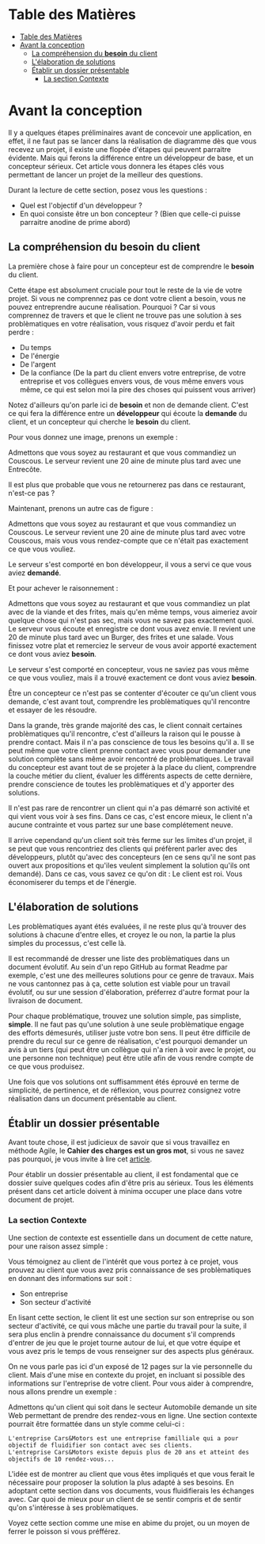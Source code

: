 # Table des Matières

- [Table des Matières](#table-des-matières)
- [Avant la conception](#avant-la-conception)
  - [La compréhension du **besoin** du client](#la-compréhension-du-besoin-du-client)
  - [L'élaboration de solutions](#lélaboration-de-solutions)
  - [Établir un dossier présentable](#établir-un-dossier-présentable)
    - [La section Contexte](#la-section-contexte)

# Avant la conception

Il y a quelques étapes préliminaires avant de concevoir une application, en effet, il ne faut pas se lancer dans la réalisation de diagramme dès que vous recevez un projet, il existe une flopée d'étapes qui peuvent parraitre évidente. Mais qui ferons la différence entre un développeur de base, et un concepteur sérieux. Cet article vous donnera les étapes clés vous permettant de lancer un projet de la meilleur des questions.

Durant la lecture de cette section, posez vous les questions :

- Quel est l'objectif d'un développeur ?
- En quoi consiste être un bon concepteur ? (Bien que celle-ci puisse parraitre anodine de prime abord)

## La compréhension du **besoin** du client

La première chose à faire pour un concepteur est de comprendre le **besoin** du client.

Cette étape est absolument cruciale pour tout le reste de la vie de votre projet. Si vous ne comprennez pas ce dont votre client a besoin, vous ne pouvez entreprendre aucune réalisation. Pourquoi ? Car si vous comprennez de travers et que le client ne trouve pas une solution à ses problèmatiques en votre réalisation, vous risquez d'avoir perdu et fait perdre :

- Du temps
- De l'énergie
- De l'argent
- De la confiance (De la part du client envers votre entreprise, de votre entreprise et vos collègues envers vous, de vous même envers vous même, ce qui est selon moi la pire des choses qui puissent vous arriver)

Notez d'ailleurs qu'on parle ici de **besoin** et non de demande client. C'est ce qui fera la différence entre un **développeur** qui écoute la **demande** du client, et un concepteur qui cherche le **besoin** du client.

Pour vous donnez une image, prenons un exemple :

Admettons que vous soyez au restaurant et que vous commandiez un Couscous. Le serveur revient une 20 aine de minute plus tard avec une Entrecôte.

Il est plus que probable que vous ne retournerez pas dans ce restaurant, n'est-ce pas ?

Maintenant, prenons un autre cas de figure :

Admettons que vous soyez au restaurant et que vous commandiez un Couscous. Le serveur revient une 20 aine de minute plus tard avec votre Couscous, mais vous vous rendez-compte que ce n'était pas exactement ce que vous vouliez.

Le serveur s'est comporté en bon développeur, il vous a servi ce que vous aviez **demandé**.

Et pour achever le raisonnement :

Admettons que vous soyez au restaurant et que vous commandiez un plat avec de la viande et des frites, mais qu'en même temps, vous aimeriez avoir quelque chose qui n'est pas sec, mais vous ne savez pas exactement quoi. Le serveur vous écoute et enregistre ce dont vous avez envie. Il revient une 20 de minute plus tard avec un Burger, des frites et une salade. Vous finissez votre plat et remerciez le serveur de vous avoir apporté exactement ce dont vous aviez **besoin**.

Le serveur s'est comporté en concepteur, vous ne saviez pas vous même ce que vous vouliez, mais il a trouvé exactement ce dont vous aviez **besoin**.

Être un concepteur ce n'est pas se contenter d'écouter ce qu'un client vous demande, c'est avant tout, comprendre les problèmatiques qu'il rencontre et essayer de les résoudre.

Dans la grande, très grande majorité des cas, le client connait certaines problèmatiques qu'il rencontre, c'est d'ailleurs la raison qui le pousse à prendre contact. Mais il n'a pas conscience de tous les besoins qu'il a. Il se peut même que votre client prenne contact avec vous pour demander une solution complète sans même avoir rencontré de problèmatiques. Le travail du concepteur est avant tout de se projeter à la place du client, comprendre la couche métier du client, évaluer les différents aspects de cette dernière, prendre conscience de toutes les problèmatiques et d'y apporter des solutions.

Il n'est pas rare de rencontrer un client qui n'a pas démarré son activité et qui vient vous voir à ses fins. Dans ce cas, c'est encore mieux, le client n'a aucune contrainte et vous partez sur une base complétement neuve.

Il arrive cependand qu'un client soit très ferme sur les limites d'un projet, il se peut que vous rencontriez des clients qui préfèrent parler avec des développeurs, plutôt qu'avec des concepteurs (en ce sens qu'il ne sont pas ouvert aux propositions et qu'iles veulent simplement la solution qu'ils ont demandé). Dans ce cas, vous savez ce qu'on dit : Le client est roi. Vous économiserer du temps et de l'énergie.

## L'élaboration de solutions

Les problèmatiques ayant étés evaluées, il ne reste plus qu'à trouver des solutions à chacune d'entre elles, et croyez le ou non, la partie la plus simples du processus, c'est celle là.

Il est recommandé de dresser une liste des problèmatiques dans un document évolutif. Au sein d'un repo GitHub au format Readme par exemple, c'est une des meilleures solutions pour ce genre de travaux. Mais ne vous cantonnez pas à ça, cette solution est viable pour un travail évolutif, ou sur une session d'élaboration, préferrez d'autre format pour la livraison de document.

Pour chaque problématique, trouvez une solution simple, pas simpliste, **simple**. Il ne faut pas qu'une solution à une seule problèmatique engage des efforts démesurés, utiliser juste votre bon sens. Il peut être difficile de prendre du recul sur ce genre de réalisation, c'est pourquoi demander un avis à un tiers (qui peut être un collègue qui n'a rien à voir avec le projet, ou une personne non technique) peut être utile afin de vous rendre compte de ce que vous produisez.

Une fois que vos solutions ont suffisamment étés éprouvé en terme de simplicité, de pertinence, et de réflexion, vous pourrez consignez votre réalisation dans un document présentable au client.

## Établir un dossier présentable

Avant toute chose, il est judicieux de savoir que si vous travaillez en méthode Agile, le **Cahier des charges est un gros mot**, si vous ne savez pas pourquoi, je vous invite à lire cet [article](../../../1-basics/03-methodology/01-agile-method/fr/article.md).

Pour établir un dossier présentable au client, il est fondamental que ce dossier suive quelques codes afin d'être pris au sérieux. Tous les éléments présent dans cet article doivent à minima occuper une place dans votre document de projet.

### La section Contexte

Une section de contexte est essentielle dans un document de cette nature, pour une raison assez simple :

Vous témoignez au client de l'intérêt que vous portez à ce projet, vous prouvez au client que vous avez pris connaissance de ses problèmatiques en donnant des informations sur soit : 
  - Son entreprise
  - Son secteur d'activité

En lisant cette section, le client lit est une section sur son entreprise ou son secteur d'activité, ce qui vous mâche une partie du travail pour la suite, il sera plus enclin à prendre connaissance du document s'il comprends d'entrer de jeu que le projet tourne autour de lui, et que votre équipe et vous avez pris le temps de vous renseigner sur des aspects plus généraux.

On ne vous parle pas ici d'un exposé de 12 pages sur la vie personnelle du client. Mais d'une mise en contexte du projet, en incluant si possible des informations sur l'entreprise de votre client. Pour vous aider à comprendre, nous allons prendre un exemple :

Admettons qu'un client qui soit dans le secteur Automobile demande un site Web permettant de prendre des rendez-vous en ligne.
Une section contexte pourrait être formattée dans un style comme celui-ci :

```
L'entreprise Cars&Motors est une entreprise familliale qui a pour objectif de fluidifier son contact avec ses clients.
L'entreprise Cars&Motors existe depuis plus de 20 ans et atteint des objectifs de 10 rendez-vous...
```

L'idée est de montrer au client que vous êtes impliqués et que vous ferait le nécessaire pour proposer la solution la plus adapté à ses besoins. En adoptant cette section dans vos documents, vous fluidifierais les échanges avec. Car quoi de mieux pour un client de se sentir compris et de sentir qu'on s'intéresse à ses problèmatiques.

Voyez cette section comme une mise en abime du projet, ou un moyen de ferrer le poisson si vous préfférez.